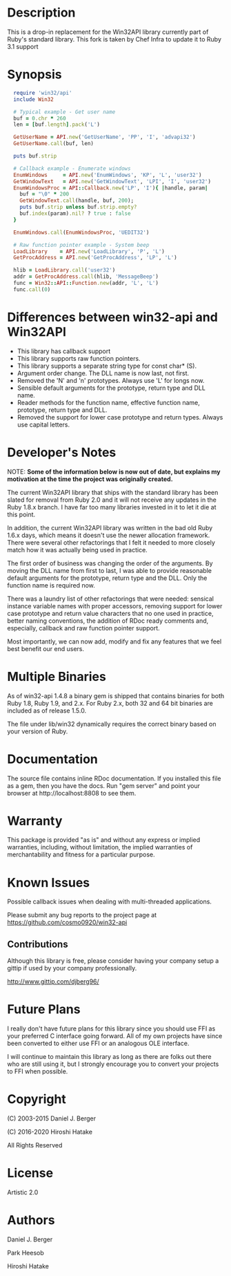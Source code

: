 # Description
  This is a drop-in replacement for the Win32API library currently part of
  Ruby's standard library. This fork is taken by Chef Infra to update it to Ruby 3.1 support

# Synopsis

```ruby
  require 'win32/api'
  include Win32

  # Typical example - Get user name
  buf = 0.chr * 260
  len = [buf.length].pack('L')

  GetUserName = API.new('GetUserName', 'PP', 'I', 'advapi32')
  GetUserName.call(buf, len)

  puts buf.strip

  # Callback example - Enumerate windows
  EnumWindows     = API.new('EnumWindows', 'KP', 'L', 'user32')
  GetWindowText   = API.new('GetWindowText', 'LPI', 'I', 'user32')
  EnumWindowsProc = API::Callback.new('LP', 'I'){ |handle, param|
    buf = "\0" * 200
    GetWindowText.call(handle, buf, 200);
    puts buf.strip unless buf.strip.empty?
    buf.index(param).nil? ? true : false
  }

  EnumWindows.call(EnumWindowsProc, 'UEDIT32')

  # Raw function pointer example - System beep
  LoadLibrary    = API.new('LoadLibrary', 'P', 'L')
  GetProcAddress = API.new('GetProcAddress', 'LP', 'L')

  hlib = LoadLibrary.call('user32')
  addr = GetProcAddress.call(hlib, 'MessageBeep')
  func = Win32::API::Function.new(addr, 'L', 'L')
  func.call(0)
```

# Differences between win32-api and Win32API
  * This library has callback support
  * This library supports raw function pointers.
  * This library supports a separate string type for const char* (S).
  * Argument order change. The DLL name is now last, not first.
  * Removed the 'N' and 'n' prototypes. Always use 'L' for longs now.
  * Sensible default arguments for the prototype, return type and DLL name.
  * Reader methods for the function name, effective function name, prototype,
    return type and DLL.
  * Removed the support for lower case prototype and return types. Always
    use capital letters.

# Developer's Notes
  NOTE: **Some of the information below is now out of date, but explains my
  motivation at the time the project was originally created.**

  The current Win32API library that ships with the standard library has been
  slated for removal from Ruby 2.0 and it will not receive any updates in the
  Ruby 1.8.x branch. I have far too many libraries invested in it to let it
  die at this point.

  In addition, the current Win32API library was written in the bad old Ruby
  1.6.x days, which means it doesn't use the newer allocation framework.
  There were several other refactorings that I felt it needed to more closely
  match how it was actually being used in practice.

  The first order of business was changing the order of the arguments. By
  moving the DLL name from first to last, I was able to provide reasonable
  default arguments for the prototype, return type and the DLL. Only the
  function name is required now.

  There was a laundry list of other refactorings that were needed: sensical
  instance variable names with proper accessors, removing support for lower
  case prototype and return value characters that no one used in practice,
  better naming conventions, the addition of RDoc ready comments and,
  especially, callback and raw function pointer support.

  Most importantly, we can now add, modify and fix any features that we feel
  best benefit our end users.

# Multiple Binaries
  As of win32-api 1.4.8 a binary gem is shipped that contains binaries for
  both Ruby 1.8, Ruby 1.9, and 2.x. For Ruby 2.x, both 32 and 64 bit binaries
  are included as of release 1.5.0.

  The file under lib/win32 dynamically requires the correct binary based on
  your version of Ruby.

# Documentation
  The source file contains inline RDoc documentation. If you installed
  this file as a gem, then you have the docs. Run "gem server" and point
  your browser at http://localhost:8808 to see them.

# Warranty
  This package is provided "as is" and without any express or
  implied warranties, including, without limitation, the implied
  warranties of merchantability and fitness for a particular purpose.

# Known Issues
  Possible callback issues when dealing with multi-threaded applications.

  Please submit any bug reports to the project page at
  https://github.com/cosmo0920/win32-api

## Contributions
  Although this library is free, please consider having your company
  setup a gittip if used by your company professionally.

  http://www.gittip.com/djberg96/

# Future Plans
  I really don't have future plans for this library since you should use FFI
  as your preferred C interface going forward. All of my own projects have
  since been converted to either use FFI or an analogous OLE interface.

  I will continue to maintain this library as long as there are folks out
  there who are still using it, but I strongly encourage you to convert
  your projects to FFI when possible.

# Copyright
  (C) 2003-2015 Daniel J. Berger

  (C) 2016-2020 Hiroshi Hatake

  All Rights Reserved

# License
  Artistic 2.0

# Authors
  Daniel J. Berger

  Park Heesob

  Hiroshi Hatake
